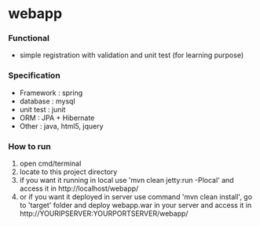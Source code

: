 # webapp
### Functional
- simple registration with validation and unit test (for learning purpose)
	
### Specification
- Framework : spring
- database : mysql 
- unit test : junit
- ORM : JPA + Hibernate
- Other : java, html5, jquery
	
### How to run
1. open cmd/terminal
2. locate to this project directory
3. if you want it running in local use 'mvn clean jetty:run -Plocal' and access it in http://localhost/webapp/ 
4. or if you want it deployed in server use command 'mvn clean install', go to 'target' folder and deploy webapp.war in your server and access it in http://YOURIPSERVER:YOURPORTSERVER/webapp/ 